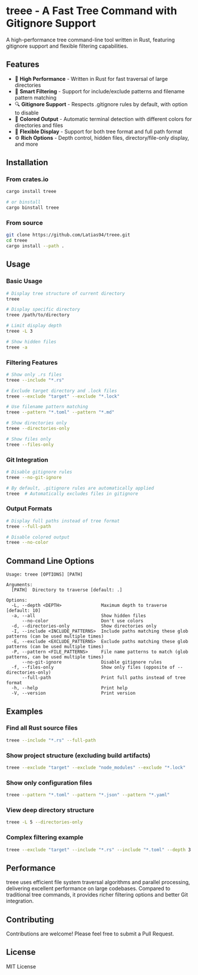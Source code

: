 # treee - A Fast Tree Command with Gitignore Support

A high-performance tree command-line tool written in Rust, featuring gitignore support and flexible filtering capabilities.

## Features

- 🚀 **High Performance** - Written in Rust for fast traversal of large directories
- 🎯 **Smart Filtering** - Support for include/exclude patterns and filename pattern matching
- 🔍 **Gitignore Support** - Respects .gitignore rules by default, with option to disable
- 🎨 **Colored Output** - Automatic terminal detection with different colors for directories and files
- 📁 **Flexible Display** - Support for both tree format and full path format
- ⚙️ **Rich Options** - Depth control, hidden files, directory/file-only display, and more

## Installation

### From crates.io
```bash
cargo install treee

# or binstall
cargo binstall treee
```

### From source
```bash
git clone https://github.com/Latias94/treee.git
cd treee
cargo install --path .
```

## Usage

### Basic Usage

```bash
# Display tree structure of current directory
treee

# Display specific directory
treee /path/to/directory

# Limit display depth
treee -L 3

# Show hidden files
treee -a
```

### Filtering Features

```bash
# Show only .rs files
treee --include "*.rs"

# Exclude target directory and .lock files
treee --exclude "target" --exclude "*.lock"

# Use filename pattern matching
treee --pattern "*.toml" --pattern "*.md"

# Show directories only
treee --directories-only

# Show files only
treee --files-only
```

### Git Integration

```bash
# Disable gitignore rules
treee --no-git-ignore

# By default, .gitignore rules are automatically applied
treee  # Automatically excludes files in gitignore
```

### Output Formats

```bash
# Display full paths instead of tree format
treee --full-path

# Disable colored output
treee --no-color
```

## Command Line Options

```text
Usage: treee [OPTIONS] [PATH]

Arguments:
  [PATH]  Directory to traverse [default: .]

Options:
  -L, --depth <DEPTH>               Maximum depth to traverse [default: 10]
  -a, --all                         Show hidden files
      --no-color                    Don't use colors
  -d, --directories-only            Show directories only
  -I, --include <INCLUDE_PATTERNS>  Include paths matching these glob patterns (can be used multiple times)
  -E, --exclude <EXCLUDE_PATTERNS>  Exclude paths matching these glob patterns (can be used multiple times)
  -P, --pattern <FILE_PATTERNS>     File name patterns to match (glob patterns, can be used multiple times)
      --no-git-ignore               Disable gitignore rules
  -f, --files-only                  Show only files (opposite of --directories-only)
      --full-path                   Print full paths instead of tree format
  -h, --help                        Print help
  -V, --version                     Print version
```

## Examples

### Find all Rust source files

```bash
treee --include "*.rs" --full-path
```

### Show project structure (excluding build artifacts)

```bash
treee --exclude "target" --exclude "node_modules" --exclude "*.lock"
```

### Show only configuration files

```bash
treee --pattern "*.toml" --pattern "*.json" --pattern "*.yaml"
```

### View deep directory structure

```bash
treee -L 5 --directories-only
```

### Complex filtering example

```bash
treee --exclude "target" --include "*.rs" --include "*.toml" --depth 3
```

## Performance

treee uses efficient file system traversal algorithms and parallel processing, delivering excellent performance on large codebases. Compared to traditional tree commands, it provides richer filtering options and better Git integration.

## Contributing

Contributions are welcome! Please feel free to submit a Pull Request.

## License

MIT License
